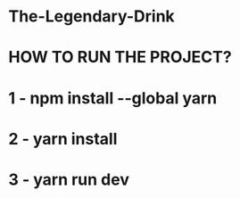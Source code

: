 # The-Legendary-Drink

# HOW TO RUN THE PROJECT?

# 1 - npm install --global yarn

# 2 - yarn install

# 3 - yarn run dev